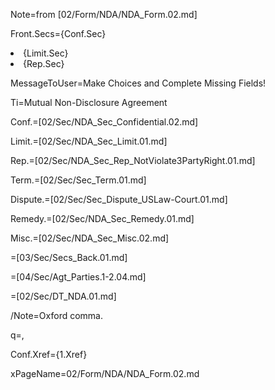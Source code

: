 Note=from [02/Form/NDA/NDA_Form.02.md]
 
Front.Secs={Conf.Sec}<li>{Limit.Sec}<li>{Rep.Sec}

MessageToUser=Make Choices and Complete Missing Fields!

Ti=Mutual Non-Disclosure Agreement

Conf.=[02/Sec/NDA_Sec_Confidential.02.md]

Limit.=[02/Sec/NDA_Sec_Limit.01.md]

Rep.=[02/Sec/NDA_Sec_Rep_NotViolate3PartyRight.01.md]

Term.=[02/Sec/Sec_Term.01.md]

Dispute.=[02/Sec/Sec_Dispute_USLaw-Court.01.md]

Remedy.=[02/Sec/NDA_Sec_Remedy.01.md]

Misc.=[02/Sec/NDA_Sec_Misc.02.md]

=[03/Sec/Secs_Back.01.md]

=[04/Sec/Agt_Parties.1-2.04.md]

=[02/Sec/DT_NDA.01.md]

/Note=Oxford comma.

q=,

Conf.Xref={1.Xref}

xPageName=02/Form/NDA/NDA_Form.02.md